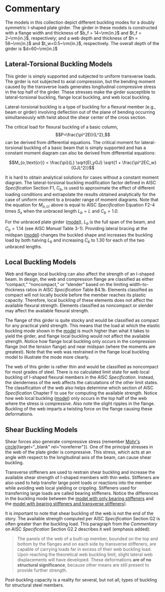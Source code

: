 # Commentary

The models in this collection depict different buckling modes for a doubly
symmetric I-shaped plate girder. The girder in these models is constructed with
a flange width and thickness of $b_f = 14~\rm{in.}$ and $t_f = 2~\rm{in.}$,
respectively; and a web depth and thickness of $h = 56~\rm{in.}$ and
$t_w=0.5~\rm{in.}$, respectively. The overall depth of the girder is
$d=60~\rm{in.}$

## Lateral-Torsional Buckling Models

This girder is simply supported and subjected to uniform transverse loads. The girder is
not subjected to axial compression, but the bending moment caused by the
transverse loads generates longitudinal compressive stress in the top half of
the girder. These stresses make the girder susceptible to lateral-torsional
buckling, flange local buckling, and web local buckling.

Lateral-torsional buckling is a type
of buckling for a flexural member (e.g., beam or girder) involving deflection
out of the plane of bending occurring simultaneously with twist about the shear
center of the cross section.

The critical load for flexural buckling of a basic column,
$$P=\frac{\pi^2EI}{L^2},$$ can be derived from differential equations. The
critical moment for lateral-torsional buckling of a basic beam that is simply
supported and has a constant moment diagram can also be
derived from differential equations:

$$M_{o,\text{cr}} = \frac{\pi}{L} \sqrt{EI_yGJ} \sqrt{1 + \frac{\pi^2EC_w}{GJL^2}}$$

It is hard to obtain analytical solutions for cases without a constant
moment diagram. The lateral-torsional buckling modification factor defined in
AISC *Specification* Section F1, $C_b$, is used to approximate the effect of
different loading conditions and extrapolate the results obtained analytically
for the case of uniform moment to a broader range of moment diagrams. Note that the
equation for $M_{o,\text{cr}}$ above is equal to AISC *Specification* Equation F2-4 times $S_x$ when
the unbraced length $L_b=L$ and $C_b=1.0$.

For the unbraced plate girder \([model](./#Lateral-torsional)\), $L_b$ is the
full span of the beam, and $C_b=1.14$ (see AISC *Manual* Table 3-1). Providing
lateral bracing at the midspan \([model](./#Lateral-torsional-(braced))\) changes
the buckled shape and increases the buckling load by both halving $L_b$ and
increasing $C_b$ to 1.30 for each of the two unbraced lengths.

## Local Buckling Models

Web and flange local buckling can also affect the strength of an I-shaped beam.
In design, the web and compression flange are classified as either “compact,”
“noncompact,” or “slender” based on the limiting width-to-thickness ratios in
AISC *Specification* Table B4.1b. Elements classified as compact will not
locally buckle before the member reaches its plastic capacity. Therefore, local
buckling of these elements does not affect the available flexural strength.
Elements classified as noncompact or slender may affect the available flexural
strength.

The flange of this girder is quite stocky and would be classified as compact for
any practical yield strength. This means that the load at which the elastic
buckling mode shown in the [model](./#Flange) is much higher than
what it takes to yield the girder, and flange local buckling would not
affect the available strength. Notice how flange local buckling only occurs in
the compression flange (not the tension flange) and near midspan (where the
moments are greatest). Note that the web was restrained in the
flange local buckling model to illustrate the mode more clearly.

The web of this girder is rather thin and would be classified as noncompact for
most grades of steel. There is no calculated limit state for web local buckling
of I-shaped flexural members in the AISC *Specification*. Instead, the
slenderness of the web affects the calculations of the other limit states. The
classification of the web also helps determine which section of AISC
*Specification* Chapter F to use for computing the available strength. Notice how
web local buckling \([model](./#Web)\) only occurs in the top half of the web where the stress is
compressive. Also note the slight ripples in the flange. Buckling of the web
imparts a twisting force on the flange causing these deformations.

## Shear Buckling Models

Shear forces also generate compressive stress (remember
[Mohr's circle](https://en.wikipedia.org/wiki/Mohr's_circle){target="_blank" rel="noreferrer"}). One of the
principal stresses in the web of the plate girder is compressive. This stress,
which acts at an angle with respect to the longitudinal axis of the beam, can
cause shear buckling.

Transverse stiffeners are used to restrain shear buckling and increase the
available shear strength of I-shaped members with thin webs. Stiffeners are also
used to help transfer large point loads or reactions into the member while
avoiding web local yielding or crippling. Stiffeners used for transferring large
loads are called bearing stiffeners. Notice the differences in the buckling mode
between the
[model with only bearing stiffeners](./#No-transverse-stiffeners) and the
[model with bearing stiffeners and transverse stiffeners](./#With-transverse-stiffeners)).

It is important to note that shear buckling of the web is not the end of the
story. The available strength computed per AISC *Specification* Section G2 is
often greater than the buckling load. This paragraph from the *Commentary* on AISC
*Specification* Section G2.2 describes it well (emphasis added):

> The panels of the web of a built-up member, bounded on the top and bottom by
> the flanges and on each side by transverse stiffeners, are capable of carrying
> loads far in excess of their web buckling load. Upon reaching the theoretical
> web buckling limit, slight lateral web displacements will have developed.
> These deformations **are of no structural significance**, because other means
> are still present to provide further strength.

Post-buckling capacity is a reality for several, but not all, types of buckling
for structural steel members.

